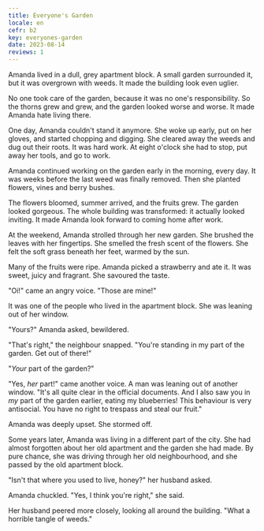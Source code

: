 ```yaml
---
title: Everyone's Garden
locale: en
cefr: b2
key: everyones-garden
date: 2023-08-14
reviews: 1
---
```


Amanda lived in a dull, grey apartment block. A small garden surrounded it, but it was overgrown with weeds. It made the building look even uglier.

No one took care of the garden, because it was no one's responsibility. So the thorns grew and grew, and the garden looked worse and worse. It made Amanda hate living there.

One day, Amanda couldn't stand it anymore. She woke up early, put on her gloves, and started chopping and digging. She cleared away the weeds and dug out their roots. It was hard work. At eight o'clock she had to stop, put away her tools, and go to work.

Amanda continued working on the garden early in the morning, every day. It was weeks before the last weed was finally removed. Then she planted flowers, vines and berry bushes.

The flowers bloomed, summer arrived, and the fruits grew. The garden looked gorgeous. The whole building was transformed: it actually looked inviting. It made Amanda look forward to coming home after work.

At the weekend, Amanda strolled through her new garden. She brushed the leaves with her fingertips. She smelled the fresh scent of the flowers. She felt the soft grass beneath her feet, warmed by the sun.

Many of the fruits were ripe. Amanda picked a strawberry and ate it. It was sweet, juicy and fragrant. She savoured the taste.

"Oi!" came an angry voice. "Those are mine!"

It was one of the people who lived in the apartment block. She was leaning out of her window.

"Yours?" Amanda asked, bewildered.

"That's right," the neighbour snapped. "You're standing in my part of the garden. Get out of there!"

"*Your* part of the garden?"

"Yes, *her* part!" came another voice. A man was leaning out of another window. "It's all quite clear in the official documents. And I also saw you in *my* part of the garden earlier, eating my blueberries! This behaviour is very antisocial. You have no right to trespass and steal our fruit."

Amanda was deeply upset. She stormed off.

Some years later, Amanda was living in a different part of the city. She had almost forgotten about her old apartment and the garden she had made. By pure chance, she was driving through her old neighbourhood, and she passed by the old apartment block.

"Isn't that where you used to live, honey?" her husband asked.

Amanda chuckled. "Yes, I think you're right," she said.

Her husband peered more closely, looking all around the building. "What a horrible tangle of weeds."